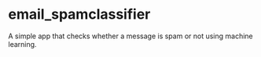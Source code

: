 # email_spamclassifier
A simple app that checks whether a message is spam or not using machine learning.
